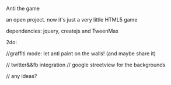 Anti the game

an open project.
now it's just a very little HTML5 game 

dependencies: jquery, createjs and TweenMax

2do:

//graffiti mode: let anti paint on the walls! (and maybe share it)

// twitter&&fb integration
// google streetview for the backgrounds

// any ideas?